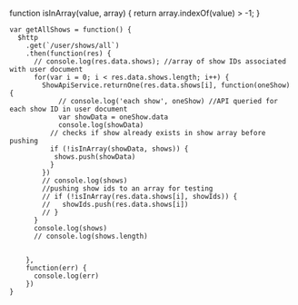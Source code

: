 function isInArray(value, array) {
      return array.indexOf(value) > -1;
    }

    var getAllShows = function() {
      $http
        .get(`/user/shows/all`)
        .then(function(res) {
          // console.log(res.data.shows); //array of show IDs associated with user document
          for(var i = 0; i < res.data.shows.length; i++) {
            ShowApiService.returnOne(res.data.shows[i], function(oneShow) {
                // console.log('each show', oneShow) //API queried for each show ID in user document
                var showData = oneShow.data
                console.log(showData)
              // checks if show already exists in show array before pushing
              if (!isInArray(showData, shows)) {
               shows.push(showData)
              }
            })
            // console.log(shows)
            //pushing show ids to an array for testing
            // if (!isInArray(res.data.shows[i], showIds)) {
            //   showIds.push(res.data.shows[i])
            // }
          }
          console.log(shows)
          // console.log(shows.length)


        },
        function(err) {
          console.log(err)
        })
    }
